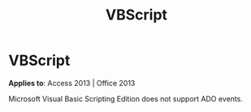 ﻿---
title: VBScript
TOCTitle: VBScript
ms:assetid: 070ae822-c0e4-3923-3a9c-69474981728b
ms:mtpsurl: https://msdn.microsoft.com/en-us/library/JJ248817(v=office.15)
ms:contentKeyID: 48543062
ms.date: 09/18/2015
mtps_version: v=office.15
---

# VBScript


**Applies to**: Access 2013 | Office 2013

Microsoft Visual Basic Scripting Edition does not support ADO events.

